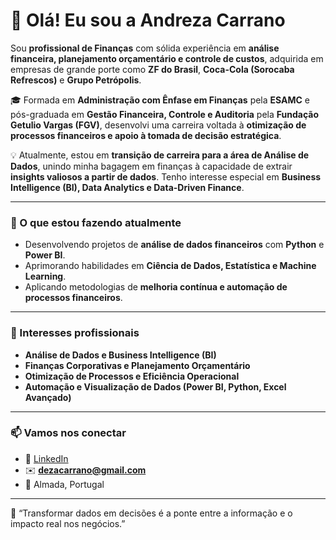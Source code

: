 # 👋 Olá! Eu sou a Andreza Carrano  

Sou **profissional de Finanças** com sólida experiência em **análise financeira, planejamento orçamentário e controle de custos**, adquirida em empresas de grande porte como **ZF do Brasil**, **Coca-Cola (Sorocaba Refrescos)** e **Grupo Petrópolis**.  

🎓 Formada em **Administração com Ênfase em Finanças** pela **ESAMC** e pós-graduada em **Gestão Financeira, Controle e Auditoria** pela **Fundação Getulio Vargas (FGV)**, desenvolvi uma carreira voltada à **otimização de processos financeiros e apoio à tomada de decisão estratégica**.  

💡 Atualmente, estou em **transição de carreira para a área de Análise de Dados**, unindo minha bagagem em finanças à capacidade de extrair **insights valiosos a partir de dados**. Tenho interesse especial em **Business Intelligence (BI), Data Analytics e Data-Driven Finance**.  

---

### 🚀 O que estou fazendo atualmente
- Desenvolvendo projetos de **análise de dados financeiros** com **Python** e **Power BI**.  
- Aprimorando habilidades em **Ciência de Dados, Estatística e Machine Learning**.  
- Aplicando metodologias de **melhoria contínua e automação de processos financeiros**.  

---

### 🎯 Interesses profissionais
- **Análise de Dados e Business Intelligence (BI)**  
- **Finanças Corporativas e Planejamento Orçamentário**  
- **Otimização de Processos e Eficiência Operacional**  
- **Automação e Visualização de Dados (Power BI, Python, Excel Avançado)**  

---

### 📫 Vamos nos conectar
- 💼 [LinkedIn](https://www.linkedin.com/in/andreza-carrano)  
- ✉️ **dezacarrano@gmail.com**  
- 📍 Almada, Portugal  

---

💬 “Transformar dados em decisões é a ponte entre a informação e o impacto real nos negócios.”
